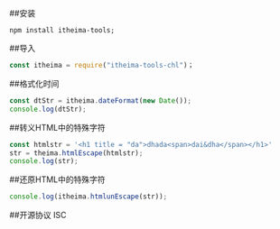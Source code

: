 ##安装
```
npm install itheima-tools;
```

##导入
```js
const itheima = require("itheima-tools-chl")；
```

##格式化时间
```js
const dtStr = itheima.dateFormat(new Date());
console.log(dtStr);
```

##转义HTML中的特殊字符
```js
const htmlstr = '<h1 title = "da">dhada<span>dai&dha</span></h1>'
str = theima.htmlEscape(htmlstr);
console.log(str);
```

##还原HTML中的特殊字符
```js
console.log(itheima.htmlunEscape(str));
```

##开源协议
ISC
